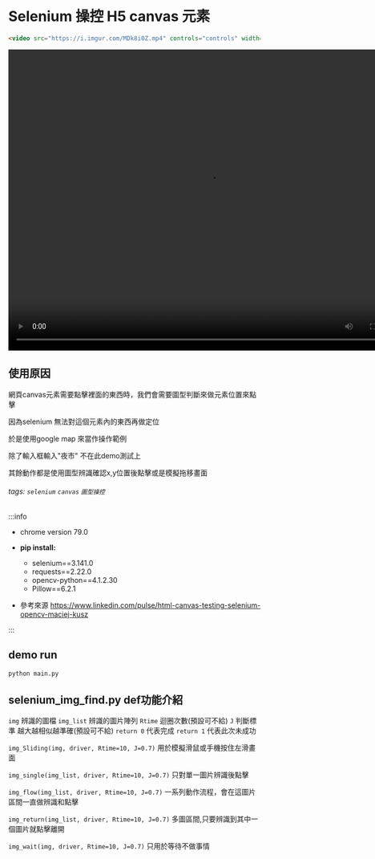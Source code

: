 Selenium 操控 H5 canvas 元素
===
```HTML
<video src="https://i.imgur.com/MDk8i0Z.mp4" controls="controls" width="500" height="300"></video>
```
<video src="https://i.imgur.com/MDk8i0Z.mp4" width="800" height="600"  controls="controls">
</video>

## 使用原因
網頁canvas元素需要點擊裡面的東西時，我們會需要圖型判斷來做元素位置來點擊

因為selenium 無法對這個元素內的東西再做定位

於是使用google map 來當作操作範例

除了輸入框輸入"夜市" 不在此demo測試上

其餘動作都是使用圖型辨識確認x,y位置後點擊或是模擬拖移畫面


###### tags: `selenium` `canvas` `圖型操控`

:::info
- chrome version 79.0

- **pip install:**   
    - selenium==3.141.0
    - requests==2.22.0
    - opencv-python==4.1.2.30
    - Pillow==6.2.1
- 參考來源
    https://www.linkedin.com/pulse/html-canvas-testing-selenium-opencv-maciej-kusz
    
:::


## demo run
```
python main.py
```


## selenium_img_find.py def功能介紹
```img``` 辨識的圖檔
```img_list``` 辨識的圖片陣列
```Rtime``` 迴圈次數(預設可不給)
```J``` 判斷標準 越大越相似越準確(預設可不給)
```return 0``` 代表完成
```return 1``` 代表此次未成功


```img_Sliding(img, driver, Rtime=10, J=0.7)```
用於模擬滑鼠或手機按住左滑畫面

```img_single(img_list, driver, Rtime=10, J=0.7)```
只對單一圖片辨識後點擊

```img_flow(img_list, driver, Rtime=10, J=0.7)```
一系列動作流程，會在這圖片區間一直做辨識和點擊

```img_return(img_list, driver, Rtime=10, J=0.7)```
多圖區間,只要辨識到其中一個圖片就點擊離開

```img_wait(img, driver, Rtime=10, J=0.7)```
只用於等待不做事情
